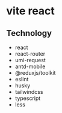 # vite react

## Technology

- react
- react-router
- umi-request
- antd-mobile
- @reduxjs/toolkit
- eslint
- husky
- tailwindcss
- typescript
- less

